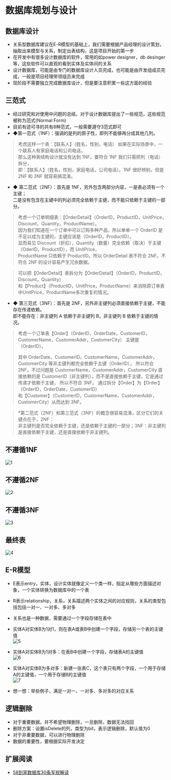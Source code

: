 数据库规划与设计  
=====

## 数据库设计
- 关系型数据库建议在E-R模型的基础上，我们需要根据产品经理的设计策划，抽取出来模型与关系，制定出表结构，这是项目开始的第一步  
- 在开发中有很多设计数据库的软件，常用的如power designer，db desinger等，这些软件可以直观的看到实体及实体间的关系  
- 设计数据库，可能是由专门的数据库设计人员完成，也可能是由开发组成员完成，一般是项目经理带领组员来完成  
- 现阶段不需要独立完成数据库设计，但是要注意积累一些这方面的经验  

## 三范式  
- 经过研究和对使用中问题的总结，对于设计数据库提出了一些规范，这些规范被称为范式(Normal Form)  
- 目前有迹可寻的共有8种范式，一般需要遵守3范式即可  
- ◆第一范式（1NF）：强调的是列的原子性，即列不能够再分成其他几列。  
> 考虑这样一个表：【联系人】（姓名，性别，电话） 如果在实际场景中，一个联系人有家庭电话和公司电话，  
> 那么这种表结构设计就没有达到 1NF。要符合 1NF 我们只需把列（电话）拆分，  
> 即：【联系人】（姓名，性别，家庭电话，公司电话）。1NF 很好辨别，但是 2NF 和 3NF 就容易搞混淆。  

- ◆ 第二范式（2NF）：首先是 1NF，另外包含两部分内容，一是表必须有一个主键；  
二是没有包含在主键中的列必须完全依赖于主键，而不能只依赖于主键的一部分。  

> 考虑一个订单明细表：【OrderDetail】（OrderID，ProductID，UnitPrice，Discount，Quantity，ProductName）。   
> 因为我们知道在一个订单中可以订购多种产品，所以单单一个 OrderID 是不足以成为主键的，主键应该是（OrderID，ProductID）。  
> 显而易见 Discount（折扣），Quantity（数量）完全依赖（取决）于主键（OderID，ProductID），而 UnitPrice，  
> ProductName 只依赖于 ProductID。所以 OrderDetail 表不符合 2NF。不符合 2NF 的设计容易产生冗余数据。  

> 可以把【OrderDetail】表拆分为【OrderDetail】（OrderID，ProductID，Discount，Quantity）  
> 和【Product】（ProductID，UnitPrice，ProductName）来消除原订单表中UnitPrice，ProductName多次重复的情况。 

- ◆ 第三范式（3NF）：首先是 2NF，另外非主键列必须直接依赖于主键，不能存在传递依赖。  
 即不能存在：非主键列 A 依赖于非主键列 B，非主键列 B 依赖于主键的情况。  
 > 考虑一个订单表【Order】（OrderID，OrderDate，CustomerID，CustomerName，CustomerAddr，CustomerCity）
 > 主键是（OrderID）。 
 > 
 > 其中 OrderDate，CustomerID，CustomerName，CustomerAddr，CustomerCity 等非主键列都完全依赖于主键（OrderID），
 > 所以符合 2NF。不过问题是 CustomerName，CustomerAddr，CustomerCity 
 > 直接依赖的是 CustomerID（非主键列），而不是直接依赖于主键，它是通过传递才依赖于主键， 
 > 所以不符合 3NF。 通过拆分【Order】为【Order】（OrderID，OrderDate，CustomerID）  
 > 和【Customer】（CustomerID，CustomerName，CustomerAddr，CustomerCity）从而达到 3NF。   
 
 > *第二范式（2NF）和第三范式（3NF）的概念很容易混淆，区分它们的关键点在于，2NF：  
 > 非主键列是否完全依赖于主键，还是依赖于主键的一部分；3NF：非主键列是直接依赖于主键，还是直接依赖于非主键列。  


## 不遵循1NF  
![1](https://github.com/KissMyLady/MySQL/blob/master/Img/design1.png)

## 不遵循2NF  
![2](https://github.com/KissMyLady/MySQL/blob/master/Img/design2.png)  

## 不遵循3NF  
![3](https://github.com/KissMyLady/MySQL/blob/master/Img/design3.png)  

## 最终表  
![4](https://github.com/KissMyLady/MySQL/blob/master/Img/design4.png)  

## E-R模型  
- E表示entry，实体，设计实体就像定义一个类一样，指定从哪些方面描述对象，一个实体转换为数据库中的一个表  
- R表示relationship，关系，关系描述两个实体之间的对应规则，关系的类型包括包括一对一、一对多、多对多  
- 关系也是一种数据，需要通过一个字段存储在表中  
- 实体A对实体B为1对1，则在表A或表B中创建一个字段，存储另一个表的主键值  
![5](https://github.com/KissMyLady/MySQL/blob/master/Img/design5.png)  

- 实体A对实体B为1对多：在表B中创建一个字段，存储表A的主键值  
![6](https://github.com/KissMyLady/MySQL/blob/master/Img/design6.png)  

- 实体A对实体B为多对多：新建一张表C，这个表只有两个字段，一个用于存储A的主键值，一个用于存储B的主键值  
![7](https://github.com/KissMyLady/MySQL/blob/master/Img/design7.png)  

- 想一想：举些例子，满足一对一、一对多、多对多的对应关系

## 逻辑删除   
- 对于重要数据，并不希望物理删除，一旦删除，数据无法找回  
- 删除方案：设置isDelete的列，类型为bit，表示逻辑删除，默认值为0  
- 对于非重要数据，可以进行物理删除  
- 数据的重要性，要根据实际开发决定  

## 扩展阅读
- [58到家数据库30条军规解读](https://mp.weixin.qq.com/s/Yjh_fPgrjuhhOZyVtRQ-SA?)  






